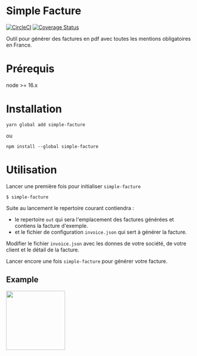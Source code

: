 Simple Facture
=======

[![CircleCI](https://circleci.com/gh/eboukamza/simple-facture.svg?style=svg)](https://circleci.com/gh/eboukamza/simple-facture)
[![Coverage Status](https://coveralls.io/repos/github/eboukamza/simple-facture/badge.svg?branch=master)](https://coveralls.io/github/eboukamza/simple-facture?branch=master)

Outil pour générer des factures en pdf avec toutes les mentions obligatoires en France.

Prérequis
===

node >= 16.x

Installation
====

    yarn global add simple-facture 
ou

    npm install --global simple-facture
    
Utilisation
====

Lancer une première fois pour initialiser `simple-facture`

    $ simple-facture

Suite au lancement le repertoire courant contiendra :
 -  le repertoire `out` qui sera l'emplacement des factures générées et contiens la facture d'exemple.
 -  et le fichier de configuration `invoice.json` qui sert à générer la facture.

Modifier le fichier `invoice.json` avec les donnes de votre société, de votre client et le détail de la facture.

Lancer encore une fois `simple-facture` pour générer votre facture.

Example
----

<a href="https://storage.googleapis.com/simple-facture/example-facture-v2.jpeg" alt="Example facture" target="_blank">
  <img src="https://storage.googleapis.com/simple-facture/example-facture-v2.jpeg" height=160px/>
</a>
